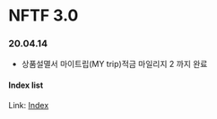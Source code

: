 NFTF 3.0
=

### 20.04.14
* 상품설멸서 마이트립(MY trip)적금 마일리지 2 까지 완료

#### Index list
Link: [Index][indexlink]

[indexlink]: https://jaydenan92.github.io/NFTF3_Test/